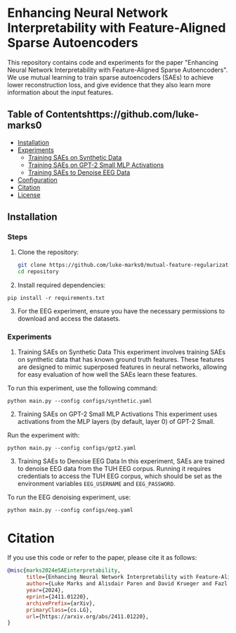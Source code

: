 # Enhancing Neural Network Interpretability with Feature-Aligned Sparse Autoencoders

This repository contains code and experiments for the paper "Enhancing Neural Network Interpretability with Feature-Aligned Sparse Autoencoders". We use mutual learning to train sparse autoencoders (SAEs) to achieve lower reconstruction loss, and give evidence that they also learn more information about the input features.

## Table of Contentshttps://github.com/luke-marks0

- [Installation](#installation)
- [Experiments](#experiments)
  - [Training SAEs on Synthetic Data](#training-saes-on-synthetic-data)
  - [Training SAEs on GPT-2 Small MLP Activations](#training-saes-on-gpt-2-small-mlp-activations)
  - [Training SAEs to Denoise EEG Data](#training-saes-to-denoise-eeg-data)
- [Configuration](#configuration)
- [Citation](#citation)
- [License](#license)

## Installation

### Steps
1. Clone the repository:
   ```bash
   git clone https://github.com/luke-marks0/mutual-feature-regularization.git
   cd repository
2. Install required dependencies:
```
pip install -r requirements.txt
```

3. For the EEG experiment, ensure you have the necessary permissions to download and access the datasets.

### Experiments

1. Training SAEs on Synthetic Data
This experiment involves training SAEs on synthetic data that has known ground truth features. These features are designed to mimic superposed features in neural networks, allowing for easy evaluation of how well the SAEs learn these features.

To run this experiment, use the following command:

```
python main.py --config configs/synthetic.yaml
````

2. Training SAEs on GPT-2 Small MLP Activations
This experiment uses activations from the MLP layers (by default, layer 0) of GPT-2 Small.

Run the experiment with:
```
python main.py --config configs/gpt2.yaml
```
3. Training SAEs to Denoise EEG Data
In this experiment, SAEs are trained to denoise EEG data from the TUH EEG corpus. Running it requires credentials to access the TUH EEG corpus, which should be set as the environment variables `EEG_USERNAME` and `EEG_PASSWORD`.

To run the EEG denoising experiment, use:

```
python main.py --config configs/eeg.yaml
```

# Citation


If you use this code or refer to the paper, please cite it as follows:
```bibtex
@misc{marks2024eSAEinterpretability,
      title={Enhancing Neural Network Interpretability with Feature-Aligned Sparse Autoencoders}, 
      author={Luke Marks and Alisdair Paren and David Krueger and Fazl Barez},
      year={2024},
      eprint={2411.01220},
      archivePrefix={arXiv},
      primaryClass={cs.LG},
      url={https://arxiv.org/abs/2411.01220}, 
}
```



